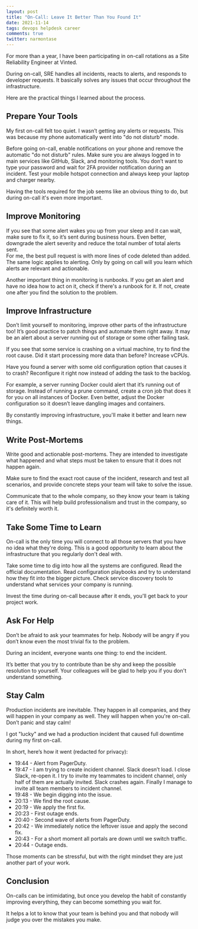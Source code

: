 ```yaml
---
layout: post
title: "On-Call: Leave It Better Than You Found It"
date: 2021-11-14
tags: devops helpdesk career
comments: true
twitter: narmontase
---
```

For more than a year, I have been participating in on-call rotations as a Site Reliability Engineer at Vinted. 

During on-call, SRE handles all incidents, reacts to alerts, and responds to developer requests. It basically solves any issues that occur throughout the infrastructure. 

Here are the practical things I learned about the process.

## Prepare Your Tools
My first on-call felt too quiet. I wasn’t getting any alerts or requests. This was because my phone automatically went into "do not disturb" mode.

Before going on-call, enable notifications on your phone and remove the automatic "do not disturb" rules. Make sure you are always logged in to main services like GitHub, Slack, and monitoring tools. You don’t want to type your password and wait for 2FA provider notification during an incident. Test your mobile hotspot connection and always keep your laptop and charger nearby.

Having the tools required for the job seems like an obvious thing to do, but during on-call it's even more important.

## Improve Monitoring
If you see that some alert wakes you up from your sleep and it can wait, make sure to fix it, so it’s sent during business hours. Even better, downgrade the alert severity and reduce the total number of total alerts sent.  
For me, the best pull request is with more lines of code deleted than added. The same logic applies to alerting. Only by going on call will you learn which alerts are relevant and actionable.

Another important thing in monitoring is runbooks. If you get an alert and have no idea how to act on it, check if there's a runbook for it. If not, create one after you find the solution to the problem.

## Improve Infrastructure
Don’t limit yourself to monitoring, improve other parts of the infrastructure too! It’s good practice to patch things and automate them right away. It may be an alert about a server running out of storage or some other failing task.  

If you see that some service is crashing on a virtual machine, try to find the root cause. Did it start processing more data than before? Increase vCPUs.

Have you found a server with some old configuration option that causes it to crash? Reconfigure it right now instead of adding the task to the backlog.

For example, a server running Docker could alert that it’s running out of storage. Instead of running a prune command, create a cron job that does it for you on all instances of Docker. Even better, adjust the Docker configuration so it doesn’t leave dangling images and containers.

By constantly improving infrastructure, you'll make it better and learn new things.

## Write Post-Mortems
Write good and actionable post-mortems. They are intended to investigate what happened and what steps must be taken to ensure that it does not happen again. 

Make sure to find the exact root cause of the incident, research and test all scenarios, and provide concrete steps your team will take to solve the issue. 

Communicate that to the whole company, so they know your team is taking care of it. This will help build professionalism and trust in the company, so it's definitely worth it.

## Take Some Time to Learn
On-call is the only time you will connect to all those servers that you have no idea what they're doing. This is a good opportunity to learn about the infrastructure that you regularly don't deal with. 

Take some time to dig into how all the systems are configured. Read the official documentation. Read configuration playbooks and try to understand how they fit into the bigger picture. Check service discovery tools to understand what services your company is running. 

Invest the time during on-call because after it ends, you'll get back to your project work.

## Ask For Help
Don’t be afraid to ask your teammates for help. Nobody will be angry if you don’t know even the most trivial fix to the problem.  

During an incident, everyone wants one thing: to end the incident. 

It’s better that you try to contribute than be shy and keep the possible resolution to yourself. Your colleagues will be glad to help you if you don't understand something.

## Stay Calm
Production incidents are inevitable. They happen in all companies, and they will happen in your company as well. They will happen when you're on-call. Don’t panic and stay calm! 

I got "lucky" and we had a production incident that caused full downtime during my first on-call.

In short, here’s how it went (redacted for privacy):
- 19:44 - Alert from PagerDuty.
- 19:47 - I am trying to create incident channel. Slack doesn’t load. I close Slack, re-open it. I try to invite my teammates to incident channel, only half of them are actually invited. Slack crashes again. Finally I manage to invite all team members to incident channel.
- 19:48 - We begin digging into the issue.
- 20:13 - We find the root cause.
- 20:19 - We apply the first fix.
- 20:23 - First outage ends.
- 20:40 - Second wave of alerts from PagerDuty.
- 20:42 - We immediately notice the leftover issue and apply the second fix.
- 20:43 - For a short moment all portals are down until we switch traffic.
- 20:44 - Outage ends.

Those moments can be stressful, but with the right mindset they are just another part of your work.

## Conclusion
On-calls can be intimidating, but once you develop the habit of constantly improving everything, they can become something you wait for.

It helps a lot to know that your team is behind you and that nobody will judge you over the mistakes you make.
